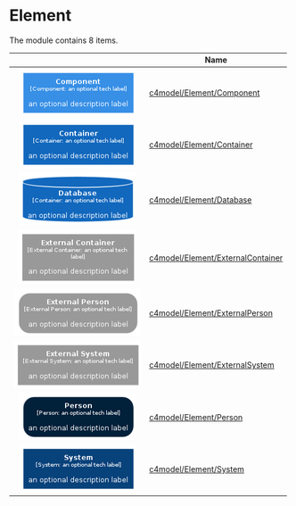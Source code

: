 # Element

The module contains 8 items.



| |Name|
|:---:|---|
| ![illustration of c4model/Element/Component](../../c4model/Element/Component.Local.png) | [c4model/Element/Component](../../c4model/Element/Component.md) |
| ![illustration of c4model/Element/Container](../../c4model/Element/Container.Local.png) | [c4model/Element/Container](../../c4model/Element/Container.md) |
| ![illustration of c4model/Element/Database](../../c4model/Element/Database.Local.png) | [c4model/Element/Database](../../c4model/Element/Database.md) |
| ![illustration of c4model/Element/ExternalContainer](../../c4model/Element/ExternalContainer.Local.png) | [c4model/Element/ExternalContainer](../../c4model/Element/ExternalContainer.md) |
| ![illustration of c4model/Element/ExternalPerson](../../c4model/Element/ExternalPerson.Local.png) | [c4model/Element/ExternalPerson](../../c4model/Element/ExternalPerson.md) |
| ![illustration of c4model/Element/ExternalSystem](../../c4model/Element/ExternalSystem.Local.png) | [c4model/Element/ExternalSystem](../../c4model/Element/ExternalSystem.md) |
| ![illustration of c4model/Element/Person](../../c4model/Element/Person.Local.png) | [c4model/Element/Person](../../c4model/Element/Person.md) |
| ![illustration of c4model/Element/System](../../c4model/Element/System.Local.png) | [c4model/Element/System](../../c4model/Element/System.md) |



